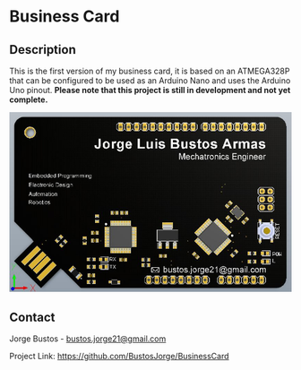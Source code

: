# Business Card

## Description
This is the first version of my business card, it is based on an ATMEGA328P that can be configured to be used as an Arduino Nano and uses the Arduino Uno pinout. **Please note that this project is still in development and not yet complete.**

![Business_Card_front](/PCB_Business_Card/business_card_front.JPG)


## Contact
Jorge Bustos - bustos.jorge21@gmail.com

Project Link: https://github.com/BustosJorge/BusinessCard